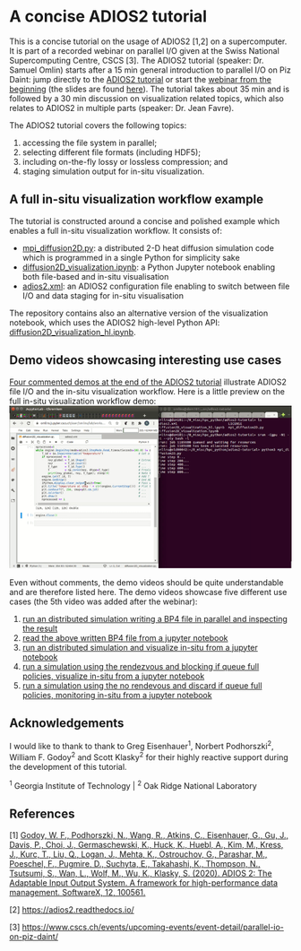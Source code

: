 # A concise ADIOS2 tutorial

This is a concise tutorial on the usage of ADIOS2 [1,2] on a supercomputer. It is part of a recorded webinar on parallel I/O given at the Swiss National Supercomputing Centre, CSCS [3]. The ADIOS2 tutorial (speaker: Dr. Samuel Omlin) starts after a 15 min general introduction to parallel I/O on Piz Daint: jump directly to the [ADIOS2 tutorial](https://youtu.be/gl_vIfjvTkc?t=1087) or start the [webinar from the beginning](https://www.youtube.com/watch?v=gl_vIfjvTkc) (the slides are found [here](parallel_io_webinar_with_ADIOS2_tutorial.pdf)). The tutorial takes about 35 min and is followed by a 30 min discussion on visualization related topics, which also relates to ADIOS2 in multiple parts (speaker: Dr. Jean Favre).

The ADIOS2 tutorial covers the following topics:
1. accessing the file system in parallel;
2. selecting different file formats (including HDF5);
3. including on-the-fly lossy or lossless compression; and
4. staging simulation output for in-situ visualization.

## A full in-situ visualization workflow example

The tutorial is constructed around a concise and polished example which enables a full in-situ visualization workflow. It consists of:
- [mpi_diffusion2D.py](example/mpi_diffusion2D.py): a distributed 2-D heat diffusion simulation code which is programmed in a single Python for simplicity sake
- [diffusion2D_visualization.ipynb](example/diffusion2D_visualization.ipynb): a Python Jupyter notebook enabling both file-based and in-situ visualisation
- [adios2.xml](example/adios2.xml): an ADIOS2 configuration file enabling to switch between file I/O and data staging for in-situ visualisation

The repository contains also an alternative version of the visualization notebook, which uses the ADIOS2 high-level Python API: [diffusion2D_visualization_hl.ipynb](example/diffusion2D_visualization_hl.ipynb).

## Demo videos showcasing interesting use cases

[Four commented demos at the end of the ADIOS2 tutorial](https://youtu.be/gl_vIfjvTkc?t=2487) illustrate ADIOS2 file I/O and the in-situ visualization workflow. Here is a little preview on the full in-situ visualization workflow demo:
![in-situ visualization preview](insitu_preview.gif)

Even without comments, the demo videos should be quite understandable and are therefore listed here. The demo videos showcase five different use cases (the 5th video was added after the webinar):
1. [run an distributed simulation writing a BP4 file in parallel and inspecting the result](demos/1_adios2_bp4_write_parallel.mp4)
2. [read the above written BP4 file from a jupyter notebook](demos/2_adios2_bp4_read_and_visu.mp4)
3. [run an distributed simulation and visualize in-situ from a jupyter notebook](demos/3_adios2_sst_read_write_and_visu.mp4)
4. [run a simulation using the rendezvous and blocking if queue full policies, visualize in-situ from a jupyter notebook](demos/4_adios2_sst_read_write_and_visu_singleproc_block_queue5.mp4)
5. [run a simulation using the no rendevous and discard if queue full policies, monitoring in-situ from a jupyter notebook](demos/5_adios2_sst_read_write_and_monitoring_singleproc_discard_rendevous0.mp4)


## Acknowledgements

I would like to thank to thank to Greg Eisenhauer<sup>1</sup>, Norbert Podhorszki<sup>2</sup>, William F. Godoy<sup>2</sup> and Scott Klasky<sup>2</sup> for their highly reactive support during the development of this tutorial.

<sup>1</sup> Georgia Institute of Technology | <sup>2</sup> Oak Ridge National Laboratory

## References

\[1\] [Godoy, W. F., Podhorszki, N., Wang, R., Atkins, C., Eisenhauer, G., Gu, J., Davis, P., Choi, J., Germaschewski, K., Huck, K., Huebl, A., Kim, M., Kress, J., Kurc, T., Liu, Q., Logan, J., Mehta, K., Ostrouchov, G., Parashar, M., Poeschel, F., Pugmire, D., Suchyta, E., Takahashi, K., Thompson, N., Tsutsumi, S., Wan, L., Wolf, M., Wu, K., Klasky, S. (2020). ADIOS 2: The Adaptable Input Output System. A framework for high-performance data management. SoftwareX, 12, 100561.](https://doi.org/10.1016/j.softx.2020.100561)

[2] https://adios2.readthedocs.io/

[3] https://www.cscs.ch/events/upcoming-events/event-detail/parallel-io-on-piz-daint/
